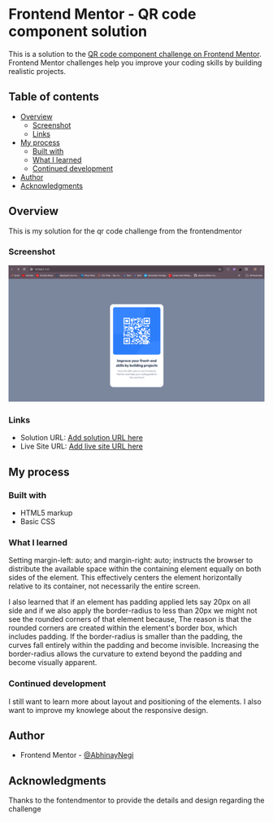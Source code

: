 # Frontend Mentor - QR code component solution

This is a solution to the [QR code component challenge on Frontend Mentor](https://www.frontendmentor.io/challenges/qr-code-component-iux_sIO_H). Frontend Mentor challenges help you improve your coding skills by building realistic projects. 

## Table of contents

- [Overview](#overview)
  - [Screenshot](#screenshot)
  - [Links](#links)
- [My process](#my-process)
  - [Built with](#built-with)
  - [What I learned](#what-i-learned)
  - [Continued development](#continued-development)
- [Author](#author)
- [Acknowledgments](#acknowledgments)

## Overview

This is my solution for the qr code challenge from the frontendmentor

### Screenshot

![](https://github.com/AbhinayNegi/frontend-qr-code-challenge/blob/main/screenshot/screenshot.png)

### Links

- Solution URL: [Add solution URL here](https://your-solution-url.com)
- Live Site URL: [Add live site URL here](https://abhinaynegi.github.io/frontend-qr-code-challenge/)

## My process

### Built with

- HTML5 markup
- Basic CSS

### What I learned

Setting margin-left: auto; and margin-right: auto; instructs the browser to distribute the available space within the containing element equally on both sides of the element. This effectively centers the element horizontally relative to its container, not necessarily the entire screen.

I also learned that if an element has padding applied lets say 20px on all side and if we also apply the border-radius to less than 20px we might not see the rounded corners of that element because, The reason is that the rounded corners are created within the element's border box, which includes padding. If the border-radius is smaller than the padding, the curves fall entirely within the padding and become invisible. Increasing the border-radius allows the curvature to extend beyond the padding and become visually apparent.

### Continued development

I still want to learn more about layout and positioning of the elements. I also want to improve my knowlege about the responsive design.

## Author

- Frontend Mentor - [@AbhinayNegi](https://www.frontendmentor.io/profile/AbhinayNegi)

## Acknowledgments

Thanks to the fontendmentor to provide the details and design regarding the challenge
